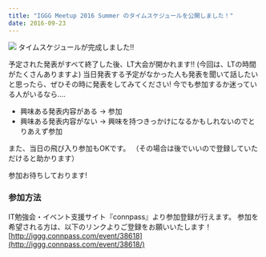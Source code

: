 ```yaml
---
title: "IGGG Meetup 2016 Summer のタイムスケジュールを公開しました！"
date: 2016-09-23
---
```


[![](//www.iggg.org/wp-content/uploads/2016/09/iggg_meetup_2016_summer_time_schedule-300x169.png)](//www.iggg.org/wp-content/uploads/2016/09/iggg_meetup_2016_summer_time_schedule.png)
タイムスケジュールが完成しました!!

予定された発表がすべて終了した後、LT大会が開かれます!!
(今回は、LTの時間がたくさんありますよ)
当日発表する予定がなかった人も発表を聞いて話したいと思ったら、ぜひその時に発表をしてみてください!
今でも参加するか迷っている人がいるなら….

* 興味ある発表内容がある -> 参加
* 興味ある発表内容がない -> 興味を持つきっかけになるかもしれないのでとりあえず参加

また、当日の飛び入り参加もOKです。
（その場合は後でいいので登録していただけると助かります）

参加お待ちしております!

### 参加方法

IT勉強会・イベント支援サイト『connpass』より参加登録が行えます。
参加を希望される方は、以下のリンクよりご登録をお願いいたします！
[http://iggg.connpass.com/event/38618](http://iggg.connpass.com/event/38618/)